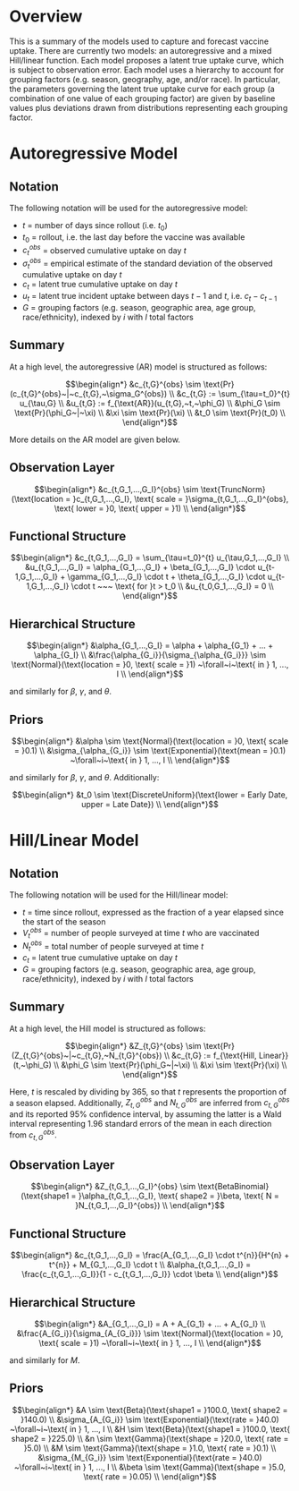 # Overview

This is a summary of the models used to capture and forecast vaccine uptake. There are currently two models: an autoregressive and a mixed Hill/linear function. Each model proposes a latent true uptake curve, which is subject to observation error. Each model uses a hierarchy to account for grouping factors (e.g. season, geography, age, and/or race). In particular, the parameters governing the latent true uptake curve for each group (a combination of one value of each grouping factor) are given by baseline values plus deviations drawn from distributions representing each grouping factor.

# Autoregressive Model

## Notation

The following notation will be used for the autoregressive model:
- $t$ = number of days since rollout (i.e. $t_0$)
- $t_0$ = rollout, i.e. the last day before the vaccine was available
- $c_t^{obs}$ = observed cumulative uptake on day $t$
- $\sigma_t^{obs}$ = empirical estimate of the standard deviation of the observed cumulative uptake on day $t$
- $c_t$ = latent true cumulative uptake on day $t$
- $u_t$ = latent true incident uptake between days $t-1$ and $t$, i.e. $c_t - c_{t-1}$
- $G$ = grouping factors (e.g. season, geographic area, age group, race/ethnicity), indexed by $i$ with $I$ total factors

## Summary

At a high level, the autoregressive (AR) model is structured as follows:

```math
\begin{align*}
&c_{t,G}^{obs} \sim \text{Pr}(c_{t,G}^{obs}~|~c_{t,G},~\sigma_G^{obs}) \\
&c_{t,G} := \sum_{\tau=t_0}^{t} u_{\tau,G} \\
&u_{t,G} := f_{\text{AR}}(u_{t,G},~t,~\phi_G) \\
&\phi_G \sim \text{Pr}(\phi_G~|~\xi) \\
&\xi \sim \text{Pr}(\xi) \\
&t_0 \sim \text{Pr}(t_0) \\
\end{align*}
```

More details on the AR model are given below.

## Observation Layer

```math
\begin{align*}
&c_{t,G_1,...,G_I}^{obs} \sim \text{TruncNorm}(\text{location = }c_{t,G_1,...,G_I}, \text{ scale = }\sigma_{t,G_1,...,G_I}^{obs}, \text{ lower = }0, \text{ upper = }1) \\
\end{align*}
```

## Functional Structure

```math
\begin{align*}
&c_{t,G_1,...,G_I} = \sum_{\tau=t_0}^{t} u_{\tau,G_1,...,G_I} \\
&u_{t,G_1,...,G_I} = \alpha_{G_1,...,G_I} + \beta_{G_1,...,G_I} \cdot u_{t-1,G_1,...,G_I} + \gamma_{G_1,...,G_I} \cdot t + \theta_{G_1,...,G_I} \cdot u_{t-1,G_1,...,G_I} \cdot t ~~~ \text{ for }t > t_0 \\
&u_{t_0,G_1,...,G_I} = 0 \\
\end{align*}
```

## Hierarchical Structure

```math
\begin{align*}
&\alpha_{G_1,...,G_I} = \alpha + \alpha_{G_1} + ... + \alpha_{G_I} \\
&\frac{\alpha_{G_i}}{\sigma_{\alpha_{G_i}}} \sim \text{Normal}(\text{location = }0, \text{ scale = }1) ~\forall~i~\text{ in } 1, ..., I \\
\end{align*}
```

and similarly for $\beta$, $\gamma$, and $\theta$.

## Priors

```math
\begin{align*}
&\alpha \sim \text{Normal}(\text{location = }0, \text{ scale = }0.1) \\
&\sigma_{\alpha_{G_i}} \sim \text{Exponential}(\text{mean = }0.1) ~\forall~i~\text{ in } 1, ..., I \\
\end{align*}
```

and similarly for $\beta$, $\gamma$, and $\theta$. Additionally:

```math
\begin{align*}
&t_0 \sim \text{DiscreteUniform}(\text{lower = Early Date, upper = Late Date}) \\
\end{align*}
```

# Hill/Linear Model

## Notation

The following notation will be used for the Hill/linear model:
- $t$ = time since rollout, expressed as the fraction of a year elapsed since the start of the season
- $V_t^{obs}$ = number of people surveyed at time $t$ who are vaccinated
- $N_t^{obs}$ = total number of people surveyed at time $t$
- $c_t$ = latent true cumulative uptake on day $t$
- $G$ = grouping factors (e.g. season, geographic area, age group, race/ethnicity), indexed by $i$ with $I$ total factors

## Summary

At a high level, the Hill model is structured as follows:

```math
\begin{align*}
&Z_{t,G}^{obs} \sim \text{Pr}(Z_{t,G}^{obs}~|~c_{t,G},~N_{t,G}^{obs}) \\
&c_{t,G} := f_{\text{Hill, Linear}}(t,~\phi_G) \\
&\phi_G \sim \text{Pr}(\phi_G~|~\xi) \\
&\xi \sim \text{Pr}(\xi) \\
\end{align*}
```

Here, $t$ is rescaled by dividing by 365, so that $t$ represents the proportion of a season elapsed. Additionally, $Z_{t,G}^{obs}$ and $N_{t,G}^{obs}$ are inferred from $c_{t,G}^{obs}$ and its reported 95% confidence interval, by assuming the latter is a Wald interval representing $1.96$ standard errors of the mean in each direction from $c_{t,G}^{obs}$.

## Observation Layer

```math
\begin{align*}
&Z_{t,G_1,...,G_I}^{obs} \sim \text{BetaBinomial}(\text{shape1 = }\alpha_{t,G_1,...,G_I}, \text{ shape2 = }\beta, \text{ N = }N_{t,G_1,...,G_I}^{obs}) \\
\end{align*}
```

## Functional Structure

```math
\begin{align*}
&c_{t,G_1,...,G_I} = \frac{A_{G_1,...,G_I} \cdot t^{n}}{H^{n} + t^{n}} + M_{G_1,...,G_I} \cdot t \\
&\alpha_{t,G_1,...,G_I} = \frac{c_{t,G_1,...,G_I}}{1 - c_{t,G_1,...,G_I}} \cdot \beta \\
\end{align*}
```

## Hierarchical Structure

```math
\begin{align*}
&A_{G_1,...,G_I} = A + A_{G_1} + ... + A_{G_I} \\
&\frac{A_{G_i}}{\sigma_{A_{G_i}}} \sim \text{Normal}(\text{location = }0, \text{ scale = }1) ~\forall~i~\text{ in } 1, ..., I \\
\end{align*}
```

and similarly for $M$.

## Priors

```math
\begin{align*}
&A \sim \text{Beta}(\text{shape1 = }100.0, \text{ shape2 = }140.0) \\
&\sigma_{A_{G_i}} \sim \text{Exponential}(\text{rate = }40.0) ~\forall~i~\text{ in } 1, ..., I \\
&H \sim \text{Beta}(\text{shape1 = }100.0, \text{ shape2 = }225.0) \\
&n \sim \text{Gamma}(\text{shape = }20.0, \text{ rate = }5.0) \\
&M \sim \text{Gamma}(\text{shape = }1.0, \text{ rate = }0.1) \\
&\sigma_{M_{G_i}} \sim \text{Exponential}(\text{rate = }40.0) ~\forall~i~\text{ in } 1, ..., I \\
&\beta \sim \text{Gamma}(\text{shape = }5.0, \text{ rate = }0.05) \\
\end{align*}
```
